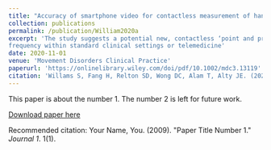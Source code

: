 ```yaml
---
title: "Accuracy of smartphone video for contactless measurement of hand tremor frequency"
collection: publications
permalink: /publication/William2020a
excerpt: 'The study suggests a potential new, contactless ‘point and press’ measure of tremor
frequency within standard clinical settings or telemedicine'
date: 2020-11-01
venue: 'Movement Disorders Clinical Practice'
paperurl: 'https://onlinelibrary.wiley.com/doi/pdf/10.1002/mdc3.13119'
citation: 'Willams S, Fang H, Relton SD, Wong DC, Alam T, Alty JE. (2020). &quot;Paper Title Number 1.&quot; <i>Movement Disorders Clinical Practice</i>.'
---
```

This paper is about the number 1. The number 2 is left for future work.

[Download paper here](http://academicpages.github.io/files/paper1.pdf)

Recommended citation: Your Name, You. (2009). "Paper Title Number 1." <i>Journal 1</i>. 1(1).